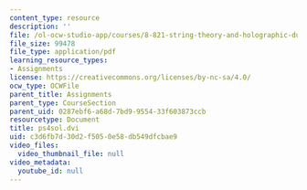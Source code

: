 ```yaml
---
content_type: resource
description: ''
file: /ol-ocw-studio-app/courses/8-821-string-theory-and-holographic-duality-fall-2014/c3d6fb7d30d2f5050e58db549dfcbae9_MIT8_821F14_pssol4.pdf
file_size: 99478
file_type: application/pdf
learning_resource_types:
- Assignments
license: https://creativecommons.org/licenses/by-nc-sa/4.0/
ocw_type: OCWFile
parent_title: Assignments
parent_type: CourseSection
parent_uid: 0287ebf6-a68d-7bd9-9554-33f603873ccb
resourcetype: Document
title: ps4sol.dvi
uid: c3d6fb7d-30d2-f505-0e58-db549dfcbae9
video_files:
  video_thumbnail_file: null
video_metadata:
  youtube_id: null
---
```

